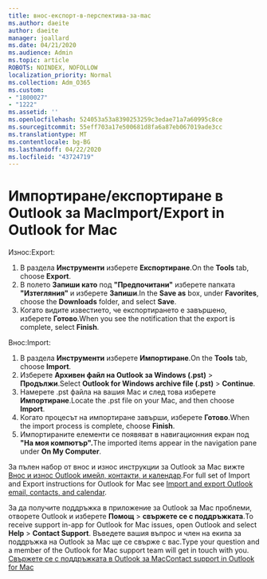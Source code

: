 ```yaml
---
title: внос-експорт-в-перспектива-за-mac
ms.author: daeite
author: daeite
manager: joallard
ms.date: 04/21/2020
ms.audience: Admin
ms.topic: article
ROBOTS: NOINDEX, NOFOLLOW
localization_priority: Normal
ms.collection: Adm_O365
ms.custom:
- "1800027"
- "1222"
ms.assetid: ''
ms.openlocfilehash: 524053a53a8390253259c3edae71a7a60995c8ce
ms.sourcegitcommit: 55eff703a17e500681d8fa6a87eb067019ade3cc
ms.translationtype: MT
ms.contentlocale: bg-BG
ms.lasthandoff: 04/22/2020
ms.locfileid: "43724719"
---
```

# <a name="importexport-in-outlook-for-mac"></a><span data-ttu-id="0684c-102">Импортиране/експортиране в Outlook за Mac</span><span class="sxs-lookup"><span data-stu-id="0684c-102">Import/Export in Outlook for Mac</span></span> 

<span data-ttu-id="0684c-103">Износ:</span><span class="sxs-lookup"><span data-stu-id="0684c-103">Export:</span></span>
1. <span data-ttu-id="0684c-104">В раздела **Инструменти** изберете **Експортиране**.</span><span class="sxs-lookup"><span data-stu-id="0684c-104">On the **Tools** tab, choose **Export**.</span></span>
2. <span data-ttu-id="0684c-105">В полето **Запиши като** под **"Предпочитани"** изберете папката **"Изтегляния"** и изберете **Запиши**.</span><span class="sxs-lookup"><span data-stu-id="0684c-105">In the **Save as** box, under **Favorites**, choose the **Downloads** folder, and select **Save**.</span></span>
3. <span data-ttu-id="0684c-106">Когато видите известието, че експортирането е завършено, изберете **Готово**.</span><span class="sxs-lookup"><span data-stu-id="0684c-106">When you see the notification that the export is complete, select **Finish**.</span></span>

<span data-ttu-id="0684c-107">Внос:</span><span class="sxs-lookup"><span data-stu-id="0684c-107">Import:</span></span>
1. <span data-ttu-id="0684c-108">В раздела **Инструменти** изберете **Импортиране**.</span><span class="sxs-lookup"><span data-stu-id="0684c-108">On the **Tools** tab, choose **Import**.</span></span>
2. <span data-ttu-id="0684c-109">Изберете **Архивен файл на Outlook за Windows (.pst)** > **Продължи**.</span><span class="sxs-lookup"><span data-stu-id="0684c-109">Select **Outlook for Windows archive file (.pst)** > **Continue**.</span></span>
3. <span data-ttu-id="0684c-110">Намерете .pst файла на вашия Mac и след това изберете **Импортиране**.</span><span class="sxs-lookup"><span data-stu-id="0684c-110">Locate the .pst file on your Mac, and then choose **Import**.</span></span>
4. <span data-ttu-id="0684c-111">Когато процесът на импортиране завърши, изберете **Готово**.</span><span class="sxs-lookup"><span data-stu-id="0684c-111">When the import process is complete, choose **Finish**.</span></span>
5. <span data-ttu-id="0684c-112">Импортираните елементи се появяват в навигационния екран под **"На моя компютър".**</span><span class="sxs-lookup"><span data-stu-id="0684c-112">The imported items appear in the navigation pane under **On My Computer**.</span></span>

<span data-ttu-id="0684c-113">За пълен набор от внос и износ инструкции за Outlook за Mac вижте [Внос и износ Outlook имейл, контакти, и календар](https://support.office.com/article/92577192-3881-4502-b79d-c3bbada6c8ef#ID0EAACAAA=Mac).</span><span class="sxs-lookup"><span data-stu-id="0684c-113">For full set of Import and Export instructions for Outlook for Mac see [Import and export Outlook email, contacts, and calendar](https://support.office.com/article/92577192-3881-4502-b79d-c3bbada6c8ef#ID0EAACAAA=Mac).</span></span> 

<span data-ttu-id="0684c-114">За да получите поддръжка в приложение за Outlook за Mac проблеми, отворете Outlook и изберете **Помощ** > **свържете се с поддръжката**.</span><span class="sxs-lookup"><span data-stu-id="0684c-114">To receive support in-app for Outlook for Mac issues, open Outlook and select **Help** > **Contact Support**.</span></span> <span data-ttu-id="0684c-115">Въведете вашия въпрос и член на екипа за поддръжка на Outlook за Mac ще се свърже с вас.</span><span class="sxs-lookup"><span data-stu-id="0684c-115">Type your question and a member of the Outlook for Mac support team will get in touch with you.</span></span> [<span data-ttu-id="0684c-116">Свържете се с поддръжката в Outlook за Mac</span><span class="sxs-lookup"><span data-stu-id="0684c-116">Contact support in Outlook for Mac</span></span>](https://go.microsoft.com/fwlink/?linkid=2002400&clcid=0x409)